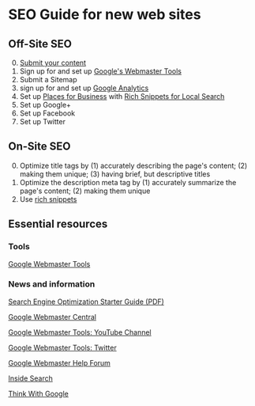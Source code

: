 # SEO Guide for new web sites

## Off-Site SEO
0. [Submit your content](http://www.google.com/submityourcontent/)
0. Sign up for and set up [Google's Webmaster Tools](http://www.google.com/webmasters/)
  0. Submit a Sitemap
0. sign up for and set up [Google Analytics](http://www.google.com/analytics/)
0. Set up [Places for Business](www.google.com/placesforbusiness/) with [Rich Snippets for Local Search](http://maps.google.com/help/maps/richsnippetslocal/)
0. Set up Google+
0. Set up Facebook
0. Set up Twitter

## On-Site SEO
0. Optimize title tags by (1) accurately describing the page's content; (2) making them unique; (3) having brief, but descriptive titles
0. Optimize the description meta tag by (1) accurately summarize the page's content; (2) making them unique
0. Use [rich snippets](http://support.google.com/webmasters/bin/answer.py?hl=en&answer=99170)

## Essential resources

### Tools
[Google Webmaster Tools](http://www.google.com/webmasters/)

### News and information
[Search Engine Optimization Starter Guide (PDF)](http://static.googleusercontent.com/external_content/untrusted_dlcp/www.google.com/sv//webmasters/docs/search-engine-optimization-starter-guide.pdf)

[Google Webmaster Central](http://googlewebmastercentral.blogspot.se/)

[Google Webmaster Tools: YouTube Channel](http://www.youtube.com/user/GoogleWebmasterHelp)

[Google Webmaster Tools: Twitter](https://twitter.com/googlewmc)

[Google Webmaster Help Forum](https://productforums.google.com/forum/#!forum/webmasters)

[Inside Search](http://insidesearch.blogspot.se/)

[Think With Google](http://thinkwithgoogle.blogspot.se/)

